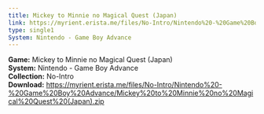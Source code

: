 ```yaml
---
title: Mickey to Minnie no Magical Quest (Japan)
link: https://myrient.erista.me/files/No-Intro/Nintendo%20-%20Game%20Boy%20Advance/Mickey%20to%20Minnie%20no%20Magical%20Quest%20(Japan).zip
type: single1
System: Nintendo - Game Boy Advance
---
```

<b>Game:</b> Mickey to Minnie no Magical Quest (Japan)<br>
<b>System:</b> Nintendo - Game Boy Advance<br>
<b>Collection:</b> No-Intro<br>
<b>Download:</b> https://myrient.erista.me/files/No-Intro/Nintendo%20-%20Game%20Boy%20Advance/Mickey%20to%20Minnie%20no%20Magical%20Quest%20(Japan).zip
